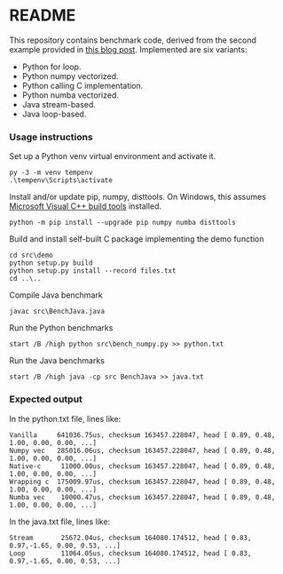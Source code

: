 # README #
This repository contains benchmark code, derived from the second example provided in [this blog post](https://www.experfy.com/blog/why-you-should-forget-loops-and-embrace-vectorization-for-data-science/). Implemented are six variants:

* Python for loop.
* Python numpy vectorized.
* Python calling C implementation.
* Python numba vectorized.
* Java stream-based.
* Java loop-based.


### Usage instructions ###
Set up a Python venv virtual environment and activate it.

	py -3 -m venv tempenv
	.\tempenv\Scripts\activate

Install and/or update pip, numpy, disttools. On Windows, this assumes [Microsoft Visual C++ build tools](https://visualstudio.microsoft.com/visual-cpp-build-tools/) installed.

	python -m pip install --upgrade pip numpy numba disttools

Build and install self-built C package implementing the demo function

	cd src\demo
	python setup.py build
	python setup.py install --record files.txt
	cd ..\..

Compile Java benchmark

	javac src\BenchJava.java

Run the Python benchmarks

	start /B /high python src\bench_numpy.py >> python.txt

Run the Java benchmarks

	start /B /high java -cp src BenchJava >> java.txt


### Expected output ###
In the python.txt file, lines like:

	Vanilla     641036.75us, checksum 163457.228047, head [ 0.89, 0.48, 1.00, 0.00, 0.00, ...]
	Numpy vec   285016.06us, checksum 163457.228047, head [ 0.89, 0.48, 1.00, 0.00, 0.00, ...]
	Native-c     11000.00us, checksum 163457.228047, head [ 0.89, 0.48, 1.00, 0.00, 0.00, ...]
	Wrapping c  175009.97us, checksum 163457.228047, head [ 0.89, 0.48, 1.00, 0.00, 0.00, ...]
	Numba vec    10000.47us, checksum 163457.228047, head [ 0.89, 0.48, 1.00, 0.00, 0.00, ...]

In the java.txt file, lines like:

	Stream       25672.04us, checksum 164080.174512, head [ 0.83, 0.97,-1.65, 0.00, 0.53, ...]
	Loop         11064.05us, checksum 164080.174512, head [ 0.83, 0.97,-1.65, 0.00, 0.53, ...]
